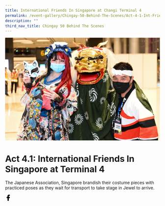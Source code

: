 ```yaml
---
title: International Friends In Singapore at Changi Terminal 4
permalink: /event-gallery/Chingay-50-Behind-The-Scenes/Act-4-1-Int-Friends-In-Singapore-at-Changi-Terminal4
description: ""
third_nav_title: Chingay 50 Behind The Scenes
---
```

![Act 4.1: International Friends In Singapore at Terminal 4](/images/Event%20Gallery/Behind%20The%20Scenes/International%20Friends%20Japanese-01.jpg)

# **Act 4.1: International Friends In Singapore at Terminal 4**

The Japanese Association, Singapore brandish their costume pieces with practiced poses as they wait for transport to take stage in Jewel to arrive.

<a href="http://www.facebook.com/sharer.php?u=http://www.chingay.gov.sg/image/event-gallery/act-4-1-international-friends-in-singapore-at-terminal-4" style="float:left;">
	<img src="/images/facebook.png" style="width:auto;height:20px;">
</a>